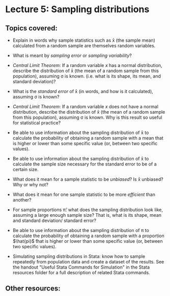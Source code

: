 # Lecture 5: Sampling distributions

## Topics covered:

* Explain in words why sample statistics such as x&#772; (the sample mean) calculated from a random sample are themselves random variables.

* What is meant by *sampling error* or *sampling variability*?

* *Central Limit Theorem*: If a random variable *x* has a normal distribution, describe the distribution of x&#772; (the mean of a random sample from this population), assuming σ is known. (i.e. what is its shape, its mean, and standard deviation)?

* What is the *standard error* of x&#772; (in words, and how is it calculated), assuming σ is known? 

* *Central Limit Theorem*: If a random variable *x* does not have a normal distribution, describe the distribution of x&#772; (the mean of a random sample from this population), assuming σ is known. Why is this result so useful for statistical practice?

* Be able to use information about the sampling distribution of x&#772; to calculate the probability of obtaining a random sample with a mean that is higher or lower than some specific value (or, between two specific values).

* Be able to use information about the sampling distribution of x&#772; to calculate the sample size necessary for the standard error to be of a certain size. 

* What does it mean for a sample statistic to be *unbiased*? Is x&#772; unbiased? Why or why not?

* What does it mean for one sample statistic to be more *efficient* than another?

* For sample proportions &pi;&#770;: what does the sampling distribution look like, assuming a large enough sample size? That is, what is its shape, mean and standard deviation/ standard error?

* Be able to use information about the sampling distribution of &pi; to calculate the probability of obtaining a random sample with a proportion $\hat{pi}$ ̂that is higher or lower than some specific value (or, between two specific values).

* Simulating sampling distributions in Stata: know how to sample repeatedly from population data and create a dataset of the results. See the handout "Useful Stata Commands for Simulation" in the Stata resources folder for a full description of related Stata commands.

## Other resources:

<!---
	x&#772; for x-bar
--->